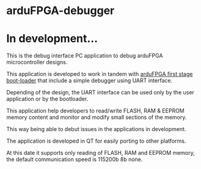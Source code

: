 # arduFPGA-debugger

# In development...

 This is the debug interface PC application to debug arduFPGA microcontroller designs.

This application is developed to work in tandem with <a href="https://github.com/dev-board-tech/arduFPGA-mega-first-stage-boot-loader">arduFPGA first stage boot-loader</a> that include a simple debugger using UART interface.

Depending of the design, the UART interface can be used only by the user application or by the bootloader.

This application help developers to read/write FLASH, RAM & EEPROM memory content and monitor and modify small sections of the memory.

This way being able to debut issues in the applications in development.

The application is developed in QT for easily porting to other platforms.

At this date it supports only reading of FLASH, RAM and EEPROM memory, the default communication speed is 115200b 8b none.
